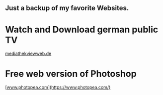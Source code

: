 ## Just a backup of my favorite Websites.


# Watch and Download german public TV
[mediathekviewweb.de](https://mediathekviewweb.de/)

# Free web version of Photoshop
[www.photopea.com](https://www.photopea.com/)
